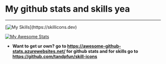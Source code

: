 # My github stats and skills yea






--------------------------------------------------------------



[![My Skills](https://skillicons.dev/icons?i=js,html,css,python,lua,)](https://skillicons.dev)






[![My Awesome Stats](https://awesome-github-stats.azurewebsites.net/user-stats/xdevman9?cardType=github&theme=yeblu&preferLogin=false)](https://git.io/awesome-stats-card)




- **Want to get ur own? go to https://awesome-github-stats.azurewebsites.net/ for github stats and for skills go to https://github.com/tandpfun/skill-icons**
